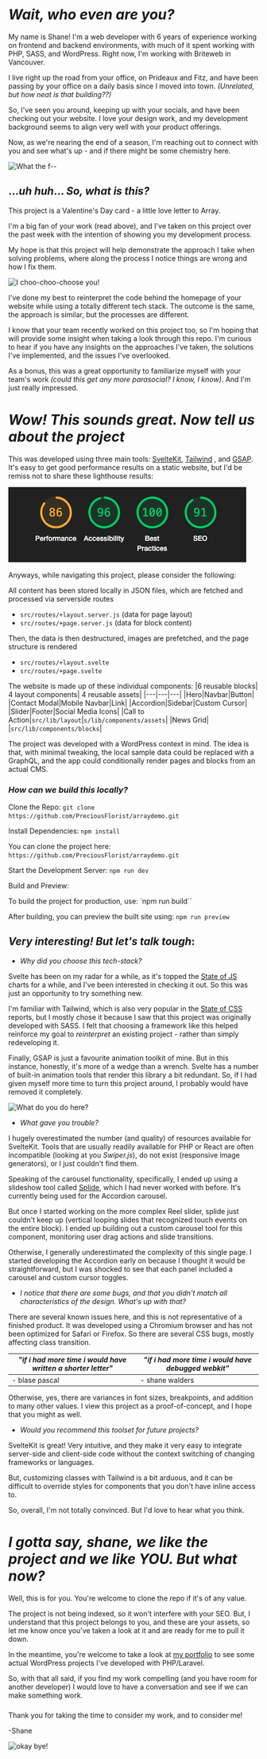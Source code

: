 
# *Wait, who even are you?*

My name is Shane! I'm a web developer with 6 years of experience working on frontend and backend environments, with much of it spent working with PHP, SASS, and WordPress. Right now, I'm working with Briteweb in Vancouver.

I live right up the road from your office, on Prideaux and Fitz, and have been passing by your office on a daily basis since I moved into town. *(Unrelated, but how neat is that building??)*

So, I've seen you around, keeping up with your socials, and have been checking out your website. I love your design work, and my development background seems to align very well with your product offerings.

Now, as we're nearing the end of a season, I'm reaching out to connect with you and see what's up - and if there might be some chemistry here. 

![What the f--](https://media1.tenor.com/m/4FX2fvso4BEAAAAC/wtf-wtf-tom-delonge.gif)

## ...*uh huh*... *So, what is this?*

This project is a Valentine's Day card - a little love letter to Array. 

I'm a big fan of your work (read above), and I've taken on this project over the past week with the intention of showing you my development process.

My hope is that this project will help demonstrate the approach I take when solving problems, where along the process I notice things are wrong and how I fix them.


![I choo-choo-choose you!](https://media1.tenor.com/m/YNBKbwhjfNcAAAAd/the-simpsons-ralph-wiggum.gif)


I've done my best to reinterpret the code behind the homepage of your website while using a totally different tech stack. The outcome is the same, the approach is similar, but the processes are different.

I know that your team recently worked on this project too, so I'm hoping that will provide some insight when taking a look through this repo. I'm curious to hear if you have any insights on the approaches I've taken, the solutions I've implemented, and the issues I've overlooked.

As a bonus, this was a great opportunity to familiarize myself with your team's work *(could this get any more parasocial? I know, I know)*. And I'm just really impressed.

# *Wow! This sounds great. Now tell us about the project*

This was developed using three main tools: [SvelteKit](https://kit.svelte.dev/), [Tailwind](https://tailwindcss.com/) , and [GSAP](https://gsap.com/). It's easy to get good performance results on a static website, but I'd be remiss not to share these lighthouse results:

![Holy moly :0](https://github.com/PreciousFlorist/arraydemo/blob/master/readme-images/performance.png)

Anyways, while navigating this project, please consider the following:


All content has been stored locally in JSON files, which are fetched and processed via serverside routes
- `src/routes/+layout.server.js` (data for page layout)
- `src/routes/+page.server.js` (data for block content)

Then, the data is then destructured, images are prefetched, and the page structure is rendered
- `src/routes/+layout.svelte`
- `src/routes/+page.svelte`

The website is made up of these individual components:
|6 reusable blocks| 4 layout components| 4 reusable assets|
|---|---|---|
|Hero|Navbar|Button|
|Contact Modal|Mobile Navbar|Link|
|Accordion|Sidebar|Custom Cursor|
|Slider|Footer|Social Media Icons|
|Call to Action|`src/lib/layout`|`s/lib/components/assets`|
|News Grid|
|`src/lib/components/blocks`|

The project was developed with a WordPress context in mind. The idea is that, with minimal tweaking, the local sample data could be replaced with a GraphQL, and the app could conditionally render pages and blocks from an actual CMS.


### *How can we build this locally?*

Clone the Repo:
`git clone https://github.com/PreciousFlorist/arraydemo.git`

Install Dependencies:
`npm install`

You can clone the project here:
`https://github.com/PreciousFlorist/arraydemo.git`

Start the Development Server:
`npm run dev`

Build and Preview:

To build the project for production, use:
`npm run build``

After building, you can preview the built site using:
`npm run preview`

## *Very interesting! But let's talk tough*:

- *Why did you choose this tech-stack?*

Svelte has been on my radar for a while, as it's topped the [State of JS](https://2022.stateofjs.com/en-US/libraries/front-end-frameworks/) charts for a while, and I've been interested in checking it out. So this was just an opportunity to try something new.

I'm familiar with Tailwind, which is also very popular in the [State of CSS](https://2023.stateofcss.com/en-US/css-frameworks/) reports, but I mostly chose it because I saw that this project was originally developed with SASS. I felt that choosing a framework like this helped reinforce my goal to *reinterpret* an existing project - rather than simply redeveloping it.

Finally, GSAP is just a favourite animation toolkit of mine. But in this instance, honestly, it's more of a wedge than a wrench. Svelte has a number of built-in animation tools that render this library a bit redundant. So, if I had given myself more time to turn this project around, I probably would have removed it completely.


![What do you do here?](https://assets-global.website-files.com/5905ea3c9086586eadd9a253/642ef38047d776e4e678b604_DfwDvNmMWIGY1Yo1Yv5tuHhMtCrhRF1Dy_GTpmwQqun_evL1EUgEAfcVd3JICLflfj_1mKms50Uizm9-V8Aw4KDGGOMvaWvvy3FS2-xj7t3jUBnYLK6X5OcnFDknznuap02gIlvOTNu199wr0rz2JJs.gif)

- *What gave you trouble?*

I hugely overestimated the number (and quality) of resources available for SvelteKit. Tools that are usually readily available for PHP or React are often incompatible (looking at you *Swiper.js*), do not exist (responsive image generators), or I just couldn't find them.

Speaking of the carousel functionality, specifically, I ended up using a slideshow tool called [Splide](https://splidejs.com/integration/svelte-splide/), which I had never worked with before. It's currently being used for the Accordion carousel.

But once I started working on the more complex Reel slider, splide just couldn't keep up (vertical looping slides that recognized touch events on the entire block). I ended up building out a custom carousel tool for this component, monitoring user drag actions and slide transitions.

Otherwise, I generally underestimated the complexity of this single page. I started developing the Accordion early on because I thought it would be straightforward, but I was shocked to see that each panel included a carousel and custom cursor toggles.

- *I notice that there are some bugs, and that you didn't match all characteristics of the design. What's up with that?*

There are several known issues here, and this is not representative of a finished product. It was developed using a Chromium browser and has not been optimized for Safari or Firefox. So there are several CSS bugs, mostly affecting class transition.

| *"if i had more time i would have written a shorter letter"* | *"if i had more time i would have debugged webkit"* |
|---|---|
| - blase pascal | - shane walders |

Otherwise, yes, there are variances in font sizes, breakpoints, and addition to many other values. I view this project as a proof-of-concept, and I hope that you might as well.

- *Would you recommend this toolset for future projects?*

SvelteKit is great! Very intuitive, and they make it very easy to integrate server-side and client-side code without the context switching of changing frameworks or languages.

But, customizing classes with Tailwind is a bit arduous, and it can be difficult to override styles for components that you don't have inline access to.

So, overall, I'm not totally convinced. But I'd love to hear what you think.

# *I gotta say, shane, we like the project and we like YOU. But what now?*

Well, this is for you. You're welcome to clone the repo if it's of any value.

The project is not being indexed, so it won't interfere with your SEO. But, I understand that this project belongs to you, and these are your assets, so let me know once you've taken a look at it and are ready for me to pull it down.

In the meantime, you're welcome to take a look at [my portfolio](https://shanewalders.ca/) to see some actual WordPress projects I've developed with PHP/Laravel.

So, with that all said, if you find my work compelling (and you have room for another developer) I would love to have a conversation and see if we can make something work.


### 

Thank you for taking the time to consider my work, and to consider me!

-Shane

![okay bye!](https://media1.tenor.com/m/1EaGqSpMblYAAAAC/bye-okay.gif)
